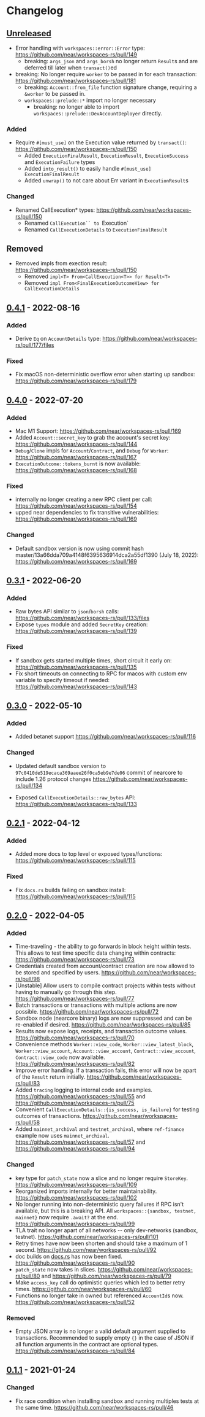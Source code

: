 # Changelog

## [Unreleased]
- Error handling with `workspaces::error::Error` type: https://github.com/near/workspaces-rs/pull/149
  - breaking: `args_json` and `args_borsh` no longer return `Result`s and are deferred till later when `transact()`ed
- breaking: No longer require `worker` to be passed in for each transaction: https://github.com/near/workspaces-rs/pull/181
  - breaking: `Account::from_file` function signature change, requiring a `&worker` to be passed in.
  - `workspaces::prelude::*` import no longer necessary
    - breaking: no longer able to import `workspaces::prelude::DevAccountDeployer` directly.

### Added
- Require `#[must_use]` on the Execution value returned by `transact()`: https://github.com/near/workspaces-rs/pull/150
  - Added `ExecutionFinalResult`, `ExecutionResult`, `ExecutionSuccess` and `ExecutionFailure` types
  - Added `into_result()` to easily handle `#[must_use] ExecutionFinalResult`
  - Added `unwrap()` to not care about Err variant in `ExecutionResult`s
### Changed
- Renamed CallExecution* types: https://github.com/near/workspaces-rs/pull/150
  - Renamed `CallExecution`` to `Execution`
  - Renamed `CallExecutionDetails` to `ExecutionFinalResult`

## Removed
- Removed impls from exection result: https://github.com/near/workspaces-rs/pull/150
  - Removed `impl<T> From<CallExecution<T>> for Result<T>`
  - Removed `impl From<FinalExecutionOutcomeView> for CallExecutionDetails`

## [0.4.1] - 2022-08-16

### Added
- Derive `Eq` on `AccountDetails` type: https://github.com/near/workspaces-rs/pull/177/files

### Fixed
- Fix macOS non-deterministic overflow error when starting up sandbox: https://github.com/near/workspaces-rs/pull/179

## [0.4.0] - 2022-07-20

### Added
- Mac M1 Support: https://github.com/near/workspaces-rs/pull/169
- Added `Account::secret_key` to grab the account's secret key: https://github.com/near/workspaces-rs/pull/144
- `Debug`/`Clone` impls for `Account`/`Contract`, and `Debug` for `Worker`: https://github.com/near/workspaces-rs/pull/167
- `ExecutionOutcome::tokens_burnt` is now available: https://github.com/near/workspaces-rs/pull/168

### Fixed
- internally no longer creating a new RPC client per call: https://github.com/near/workspaces-rs/pull/154
- upped near dependencies to fix transitive vulnerabilities: https://github.com/near/workspaces-rs/pull/169

### Changed
- Default sandbox version is now using commit hash master/13a66dda709a4148f6395636914dca2a55df1390 (July 18, 2022): https://github.com/near/workspaces-rs/pull/169

## [0.3.1] - 2022-06-20

### Added
- Raw bytes API similar to `json`/`borsh` calls: https://github.com/near/workspaces-rs/pull/133/files
- Expose `types` module and added `SecretKey` creation: https://github.com/near/workspaces-rs/pull/139

### Fixed
- If sandbox gets started multiple times, short circuit it early on: https://github.com/near/workspaces-rs/pull/135
- Fix short timeouts on connecting to RPC for macos with custom env variable to specify timeout if needed: https://github.com/near/workspaces-rs/pull/143

## [0.3.0] - 2022-05-10

### Added
- Added betanet support https://github.com/near/workspaces-rs/pull/116

### Changed
- Updated default sandbox version to `97c0410de519ecaca369aaee26f0ca5eb9e7de06` commit of nearcore to include 1.26 protocol changes https://github.com/near/workspaces-rs/pull/134

- Exposed `CallExecutionDetails::raw_bytes` API: https://github.com/near/workspaces-rs/pull/133

## [0.2.1] - 2022-04-12

### Added
- Added more docs to top level or exposed types/functions: https://github.com/near/workspaces-rs/pull/115

### Fixed
- Fix `docs.rs` builds failing on sandbox install: https://github.com/near/workspaces-rs/pull/115

## [0.2.0] - 2022-04-05

### Added
- Time-traveling - the ability to go forwards in block height within tests. This allows to test time specific data changing within contracts: https://github.com/near/workspaces-rs/pull/73
- Credentials created from account/contract creation are now allowed to be stored and specified by users. https://github.com/near/workspaces-rs/pull/98
- [Unstable] Allow users to compile contract projects within tests without having to manually go through this step. https://github.com/near/workspaces-rs/pull/77
- Batch transactions or transactions with multiple actions are now possible. https://github.com/near/workspaces-rs/pull/72
- Sandbox node (nearcore binary) logs are now suppressed and can be re-enabled if desired. https://github.com/near/workspaces-rs/pull/85
- Results now expose logs, receipts, and transaction outcome values. https://github.com/near/workspaces-rs/pull/70
- Convenience methods `Worker::view_code`, `Worker::view_latest_block`, `Worker::view_account`, `Account::view_account`, `Contract::view_account`, `Contract::view_code` now available. https://github.com/near/workspaces-rs/pull/82
- Improve error handling. If a transaction fails, this error will now be apart of the `Result` return initially. https://github.com/near/workspaces-rs/pull/83
- Added `tracing` logging to internal code and examples. https://github.com/near/workspaces-rs/pull/55 and https://github.com/near/workspaces-rs/pull/75
- Convenient `CallExecutionDetails::{is_success, is_failure}` for testing outcomes of transactions. https://github.com/near/workspaces-rs/pull/58
- Added `mainnet_archival` and `testnet_archival`, where `ref-finance` example now uses `mainnet_archival`. https://github.com/near/workspaces-rs/pull/57 and https://github.com/near/workspaces-rs/pull/94


### Changed
- key type for `patch_state` now a slice and no longer require `StoreKey`. https://github.com/near/workspaces-rs/pull/109
- Reorganized imports internally for better maintainability. https://github.com/near/workspaces-rs/pull/102
- No longer running into non-deterministic query failures if RPC isn't available, but this is a breaking API. All `workspaces::{sandbox, testnet, mainnet}` now require `.await?` at the end. https://github.com/near/workspaces-rs/pull/99
- TLA trait no longer apart of all networks -- only dev-networks (sandbox, testnet). https://github.com/near/workspaces-rs/pull/101
- Retry times have now been shorten and should take a maximum of 1 second. https://github.com/near/workspaces-rs/pull/92
- doc builds on [docs.rs](https://docs.rs) has now been fixed. https://github.com/near/workspaces-rs/pull/90
- `patch_state` now takes in slices. https://github.com/near/workspaces-rs/pull/80 and https://github.com/near/workspaces-rs/pull/79
- Make `access_key` call do optimistic queries which led to better retry times. https://github.com/near/workspaces-rs/pull/60
- Functions no longer take in owned but referenced `AccountId`s now. https://github.com/near/workspaces-rs/pull/52

### Removed
- Empty JSON array is no longer a valid default argument supplied to transactions. Recommended to supply empty `{}` in the case of JSON if all function arguments in the contract are optional types. https://github.com/near/workspaces-rs/pull/84

## [0.1.1] - 2021-01-24

### Changed
- Fix race condition when installing sandbox and running multiples tests at the same time. https://github.com/near/workspaces-rs/pull/46


[Unreleased]: https://github.com/near/workspaces-rs/compare/0.4.1...HEAD
[0.4.1]: https://github.com/near/workspaces-rs/compare/0.4.0...0.4.1
[0.4.0]: https://github.com/near/workspaces-rs/compare/0.3.1...0.4.0
[0.3.1]: https://github.com/near/workspaces-rs/compare/0.3.0...0.3.1
[0.3.0]: https://github.com/near/workspaces-rs/compare/0.2.1...0.3.0
[0.2.1]: https://github.com/near/workspaces-rs/compare/0.2.0...0.2.1
[0.2.0]: https://github.com/near/workspaces-rs/compare/0.1.1...0.2.0
[0.1.1]: https://github.com/near/workspaces-rs/compare/0.1.0...0.1.1
[0.1.0]: https://github.com/near/workspaces-rs/releases/tag/0.1.0